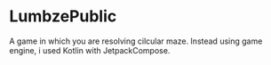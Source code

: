 # LumbzePublic
A game in which you are resolving cilcular maze. 
Instead using game engine, i used Kotlin with JetpackCompose. 
